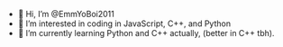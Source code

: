 - 👋 Hi, I’m @EmmYoBoi2011
- 👀 I’m interested in coding in JavaScript, C++, and Python
- 🌱 I’m currently learning Python and C++ actually, (better in C++ tbh).

<!---
EmmYoBoi2011/EmmYoBoi2011 is a ✨ special ✨ repository because its `README.md` (this file) appears on your GitHub profile.
You can click the Preview link to take a look at your changes.
--->
